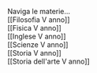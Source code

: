 Naviga le materie...<br>
[[Filosofia V anno]]
<br>
[[Fisica V anno]]
<br>
[[Inglese V anno]]
<br>
[[Scienze V anno]]
<br>
[[Storia V anno]]
<br>
[[Storia dell'arte V anno]]
